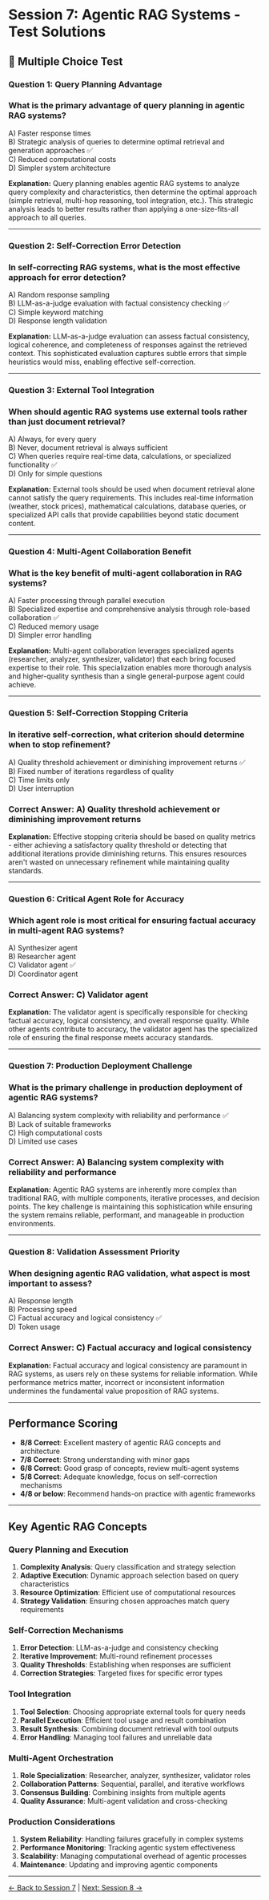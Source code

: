 # Session 7: Agentic RAG Systems - Test Solutions

## 📝 Multiple Choice Test

### Question 1: Query Planning Advantage

### What is the primary advantage of query planning in agentic RAG systems?
A) Faster response times  
B) Strategic analysis of queries to determine optimal retrieval and generation approaches ✅  
C) Reduced computational costs  
D) Simpler system architecture  

**Explanation:** Query planning enables agentic RAG systems to analyze query complexity and characteristics, then determine the optimal approach (simple retrieval, multi-hop reasoning, tool integration, etc.). This strategic analysis leads to better results rather than applying a one-size-fits-all approach to all queries.

---

### Question 2: Self-Correction Error Detection

### In self-correcting RAG systems, what is the most effective approach for error detection?
A) Random response sampling  
B) LLM-as-a-judge evaluation with factual consistency checking ✅  
C) Simple keyword matching  
D) Response length validation  

**Explanation:** LLM-as-a-judge evaluation can assess factual consistency, logical coherence, and completeness of responses against the retrieved context. This sophisticated evaluation captures subtle errors that simple heuristics would miss, enabling effective self-correction.

---

### Question 3: External Tool Integration

### When should agentic RAG systems use external tools rather than just document retrieval?
A) Always, for every query  
B) Never, document retrieval is always sufficient  
C) When queries require real-time data, calculations, or specialized functionality ✅  
D) Only for simple questions  

**Explanation:** External tools should be used when document retrieval alone cannot satisfy the query requirements. This includes real-time information (weather, stock prices), mathematical calculations, database queries, or specialized API calls that provide capabilities beyond static document content.

---

### Question 4: Multi-Agent Collaboration Benefit

### What is the key benefit of multi-agent collaboration in RAG systems?
A) Faster processing through parallel execution  
B) Specialized expertise and comprehensive analysis through role-based collaboration ✅  
C) Reduced memory usage  
D) Simpler error handling  

**Explanation:** Multi-agent collaboration leverages specialized agents (researcher, analyzer, synthesizer, validator) that each bring focused expertise to their role. This specialization enables more thorough analysis and higher-quality synthesis than a single general-purpose agent could achieve.

---

### Question 5: Self-Correction Stopping Criteria

### In iterative self-correction, what criterion should determine when to stop refinement?

A) Quality threshold achievement or diminishing improvement returns ✅  
B) Fixed number of iterations regardless of quality  
C) Time limits only  
D) User interruption  
### Correct Answer: A) Quality threshold achievement or diminishing improvement returns

**Explanation:** Effective stopping criteria should be based on quality metrics - either achieving a satisfactory quality threshold or detecting that additional iterations provide diminishing returns. This ensures resources aren't wasted on unnecessary refinement while maintaining quality standards.

---

### Question 6: Critical Agent Role for Accuracy

### Which agent role is most critical for ensuring factual accuracy in multi-agent RAG systems?

A) Synthesizer agent  
B) Researcher agent  
C) Validator agent ✅  
D) Coordinator agent  
### Correct Answer: C) Validator agent

**Explanation:** The validator agent is specifically responsible for checking factual accuracy, logical consistency, and overall response quality. While other agents contribute to accuracy, the validator agent has the specialized role of ensuring the final response meets accuracy standards.

---

### Question 7: Production Deployment Challenge

### What is the primary challenge in production deployment of agentic RAG systems?

A) Balancing system complexity with reliability and performance ✅  
B) Lack of suitable frameworks  
C) High computational costs  
D) Limited use cases  
### Correct Answer: A) Balancing system complexity with reliability and performance

**Explanation:** Agentic RAG systems are inherently more complex than traditional RAG, with multiple components, iterative processes, and decision points. The key challenge is maintaining this sophistication while ensuring the system remains reliable, performant, and manageable in production environments.

---

### Question 8: Validation Assessment Priority

### When designing agentic RAG validation, what aspect is most important to assess?

A) Response length  
B) Processing speed  
C) Factual accuracy and logical consistency ✅  
D) Token usage  
### Correct Answer: C) Factual accuracy and logical consistency

**Explanation:** Factual accuracy and logical consistency are paramount in RAG systems, as users rely on these systems for reliable information. While performance metrics matter, incorrect or inconsistent information undermines the fundamental value proposition of RAG systems.

---

## Performance Scoring

- **8/8 Correct**: Excellent mastery of agentic RAG concepts and architecture
- **7/8 Correct**: Strong understanding with minor gaps
- **6/8 Correct**: Good grasp of concepts, review multi-agent systems
- **5/8 Correct**: Adequate knowledge, focus on self-correction mechanisms
- **4/8 or below**: Recommend hands-on practice with agentic frameworks

---

## Key Agentic RAG Concepts

### Query Planning and Execution

1. **Complexity Analysis**: Query classification and strategy selection
2. **Adaptive Execution**: Dynamic approach selection based on query characteristics
3. **Resource Optimization**: Efficient use of computational resources
4. **Strategy Validation**: Ensuring chosen approaches match query requirements

### Self-Correction Mechanisms

1. **Error Detection**: LLM-as-a-judge and consistency checking
2. **Iterative Improvement**: Multi-round refinement processes
3. **Quality Thresholds**: Establishing when responses are sufficient
4. **Correction Strategies**: Targeted fixes for specific error types

### Tool Integration

1. **Tool Selection**: Choosing appropriate external tools for query needs
2. **Parallel Execution**: Efficient tool usage and result combination
3. **Result Synthesis**: Combining document retrieval with tool outputs
4. **Error Handling**: Managing tool failures and unreliable data

### Multi-Agent Orchestration

1. **Role Specialization**: Researcher, analyzer, synthesizer, validator roles
2. **Collaboration Patterns**: Sequential, parallel, and iterative workflows
3. **Consensus Building**: Combining insights from multiple agents
4. **Quality Assurance**: Multi-agent validation and cross-checking

### Production Considerations

1. **System Reliability**: Handling failures gracefully in complex systems
2. **Performance Monitoring**: Tracking agentic system effectiveness
3. **Scalability**: Managing computational overhead of agentic processes
4. **Maintenance**: Updating and improving agentic components

---

[← Back to Session 7](Session7_Agentic_RAG_Systems.md) | [Next: Session 8 →](Session8_MultiModal_Advanced_RAG.md)
